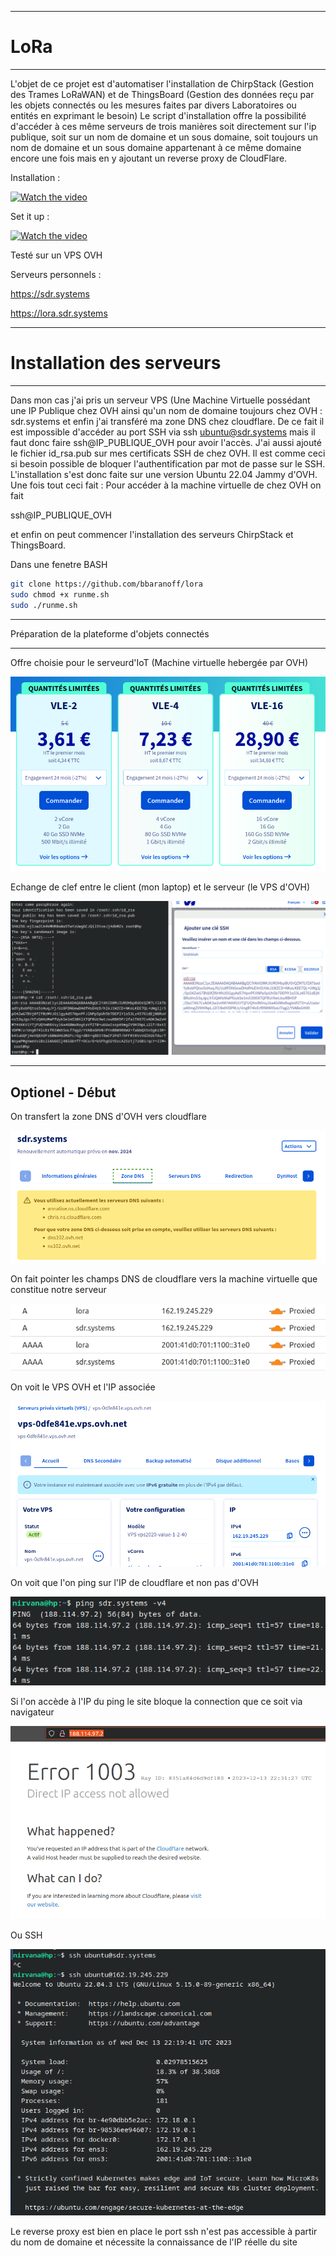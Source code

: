 ------
# LoRa
------

L'objet de ce projet est d'automatiser l'installation de ChirpStack (Gestion des Trames LoRaWAN) et de ThingsBoard 
(Gestion des données reçu par les objets connectés ou les mesures faites par divers Laboratoires ou entités en exprimant le besoin)
Le script d'installation offre la possibilité d'accéder à ces même serveurs de trois manières soit directement sur l'ip publique,
soit sur un nom de domaine et un sous domaine, soit toujours un nom de domaine et un sous domaine appartenant à ce même domaine encore une fois
mais en y ajoutant un reverse proxy de CloudFlare.

Installation :  

[![Watch the video](https://raw.githubusercontent.com/bbaranoff/lora/main/my.gif)](https://www.youtube.com/watch?v=cwH5qIvN_4E)

Set it up :  

[![Watch the video](https://raw.githubusercontent.com/bbaranoff/lora/main/my2.gif)](https://www.youtube.com/watch?v=2qsGmbTFw6k)


Testé sur un VPS OVH  

Serveurs personnels :  

https://sdr.systems  

https://lora.sdr.systems  

---------------------------
# Installation des serveurs
---------------------------

Dans mon cas j'ai pris un serveur VPS (Une Machine Virtuelle possédant une IP Publique chez OVH ainsi qu'un nom de domaine toujours chez OVH : sdr.systems
et enfin j'ai transféré ma zone DNS chez cloudflare.
De ce fait il est impossible d'accéder au port SSH via ssh ubuntu@sdr.systems mais il faut donc faire ssh@IP_PUBLIQUE_OVH pour avoir l'accès.
J'ai aussi ajouté le fichier id_rsa.pub sur mes certificats SSH de chez OVH. Il est comme ceci si besoin possible de bloquer l'authentification par mot
de passe sur le SSH. L'installation s'est donc faite sur une version Ubuntu 22.04 Jammy d'OVH. Une fois tout ceci fait : Pour accéder à la machine virtuelle de chez OVH on fait

ssh@IP_PUBLIQUE_OVH

et enfin on peut commencer l'installation des serveurs ChirpStack et ThingsBoard.

Dans une fenetre BASH

```bash
git clone https://github.com/bbaranoff/lora
sudo chmod +x runme.sh
sudo ./runme.sh
```

-----------------------------------------------

Préparation de la plateforme d'objets connectés

-----------------------------------------------

Offre choisie pour le serveurd'IoT (Machine virtuelle hebergée par OVH)  

[![text](https://raw.githubusercontent.com/bbaranoff/lora/main/VPS_Offre_OVH.png)](https://www.ovhcloud.com/fr/vps/limited-edition/)  


Echange de clef entre le client (mon laptop) et le serveur (le VPS d'OVH)  

[![text](https://raw.githubusercontent.com/bbaranoff/lora/main/ssh_key.png)](https://www.ovh.com/manager/#/dedicated/billing/autorenew/ssh)  

--------------------------------------------------------------------------------------
Optionel - Début
--------------------------------------------------------------------------------------

On transfert la zone DNS d'OVH vers cloudflare  

[![text](https://raw.githubusercontent.com/bbaranoff/lora/main/ovh_to_cloudflare_dns.jpg)](https://www.ovh.com)  

On fait pointer les champs DNS de cloudflare vers la machine virtuelle que constitue notre serveur

[![text](https://raw.githubusercontent.com/bbaranoff/lora/main/dns_cloudflare.jpg)](https://www.cloudflare.com)  

On voit le VPS OVH et l'IP associée  

![text](https://raw.githubusercontent.com/bbaranoff/lora/main/vps_ovh.jpg)  

On voit que l'on ping sur l'IP de cloudflare et non pas d'OVH  

![text](https://raw.githubusercontent.com/bbaranoff/lora/main/ping_sdr_systems.jpg)  

Si l'on accède à l'IP du ping le site bloque la connection que ce soit via navigateur  

![text](https://raw.githubusercontent.com/bbaranoff/lora/main/direct_ip_ban.jpg)  

Ou SSH  

![text](https://raw.githubusercontent.com/bbaranoff/lora/main/ssh_proxied_direct.jpg)  

Le reverse proxy est bien en place le port ssh n'est pas accessible à partir du nom de domaine et nécessite la connaissance de l'IP réelle du site


